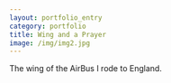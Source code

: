 ```yaml
---
layout: portfolio_entry
category: portfolio
title: Wing and a Prayer
image: /img/img2.jpg
---
```

The wing of the AirBus I rode to England.